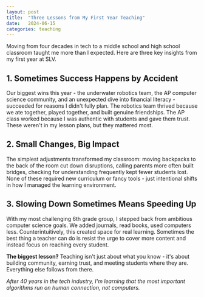 ```yaml
---
layout: post
title:  "Three Lessons from My First Year Teaching"
date:   2024-06-15
categories: teaching
---
```


Moving from four decades in tech to a middle school and high school classroom taught me more than I expected. Here are three key insights from my first year at SLV.

## 1. Sometimes Success Happens by Accident

Our biggest wins this year - the underwater robotics team, the AP computer science community, and an unexpected dive into financial literacy - succeeded for reasons I didn't fully plan. The robotics team thrived because we ate together, played together, and built genuine friendships. The AP class worked because I was authentic with students and gave them trust. These weren't in my lesson plans, but they mattered most.

## 2. Small Changes, Big Impact

The simplest adjustments transformed my classroom: moving backpacks to the back of the room cut down disruptions, calling parents more often built bridges, checking for understanding frequently kept fewer students lost. None of these required new curriculum or fancy tools - just intentional shifts in how I managed the learning environment.

## 3. Slowing Down Sometimes Means Speeding Up

With my most challenging 6th grade group, I stepped back from ambitious computer science goals. We added journals, read books, used computers less. Counterintuitively, this created space for real learning. Sometimes the best thing a teacher can do is resist the urge to cover more content and instead focus on reaching every student.

**The biggest lesson?** Teaching isn't just about what you know - it's about building community, earning trust, and meeting students where they are. Everything else follows from there.

*After 40 years in the tech industry, I'm learning that the most important algorithms run on human connection, not computers.*
